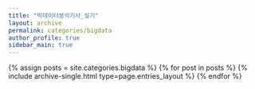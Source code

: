 ```yaml
---
title: "빅데이터분석기사_실기"
layout: archive
permalink: categories/bigdata
author_profile: true
sidebar_main: true
---
```


{% assign posts = site.categories.bigdata %}
{% for post in posts %} {% include archive-single.html type=page.entries_layout %} {% endfor %}
